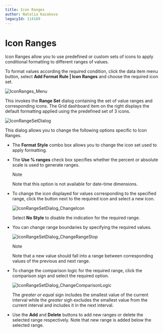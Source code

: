 ```yaml
---
title: Icon Ranges
author: Natalia Kazakova
legacyId: 114189
---
```

# Icon Ranges
Icon Ranges allow you to use predefined or custom sets of icons to apply conditional formatting to different ranges of values.

To format values according the required condition, click the data item menu button, select **Add Format Rule | Icon Ranges** and choose the required icon set.

![IconRanges_Menu](../../../../images/img118653.png)

This invokes the **Range Set** dialog containing the set of value ranges and corresponding icons. The Grid dashboard item on the right displays the default formatting applied using the predefined set of 3 icons.

![IconRangeSetDialog](../../../../images/img118654.png)

This dialog allows you to change the following options specific to Icon Ranges.
* The **Format Style** combo box allows you to change the icon set used to apply formatting.
* The **Use % ranges** check box specifies whether the percent or absolute scale is used to generate ranges.
	
	> [!NOTE]
	> Note that this option is not available for date-time dimensions.
* To change the icon displayed for values corresponding to the specified range, click the button next to the required icon and select a new icon.
	
	![IconRangeSetDialog_ChangeIcon](../../../../images/img118656.png)
	
	Select **No Style** to disable the indication for the required range.
* You can change range boundaries by specifying the required values.
	
	![IconRangeSetDialog_ChangeRangeStop](../../../../images/img118657.png)
	
	> [!NOTE]
	> Note that a new value should fall into a range between corresponding values of the previous and next range.
* To change the comparison logic for the required range, click the comparison sign and select the required option.
	
	![IconRangeSetDialog_ChangeComparisonLogic](../../../../images/img118658.png)
	
	The _greater or equal_ sign includes the smallest value of the current interval while the _greater_ sigh excludes the smallest value from the current interval and includes it in the next interval.
* Use the **Add** and **Delete** buttons to add new ranges or delete the selected range respectively. Note that new range is added below the selected range.